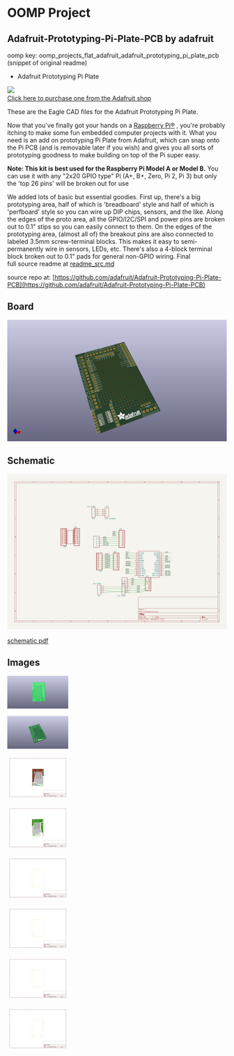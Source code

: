 # OOMP Project  
## Adafruit-Prototyping-Pi-Plate-PCB  by adafruit  
  
oomp key: oomp_projects_flat_adafruit_adafruit_prototyping_pi_plate_pcb  
(snippet of original readme)  
  
- Adafruit Prototyping Pi Plate  
  
<a href="http://www.adafruit.com/products/801"><img src="assets/image.jpg?raw=true" width="500px"><br/>Click here to purchase one from the Adafruit shop</a>  
  
These are the Eagle CAD files for the Adafruit Prototyping Pi Plate.  
  
Now that you've finally got your hands on a [Raspberry Pi®](http://www.raspberrypi.org/) , you're probably itching to make some fun embedded computer projects with it. What you need is an add on prototyping Pi Plate from Adafruit, which can snap onto the Pi PCB (and is removable later if you wish) and gives you all sorts of prototyping goodness to make building on top of the Pi super easy.  
  
__Note: This kit is best used for the Raspberry Pi Model A or Model B.__ You can use it with any "2x20 GPIO type" Pi  (A+, B+, Zero, Pi 2, Pi 3) but only the 'top 26 pins' will be broken out for use  
  
We added lots of basic but essential goodies. First up, there's a big prototyping area, half of which is 'breadboard' style and half of which is 'perfboard' style so you can wire up DIP chips, sensors, and the like. Along the edges of the proto area, all the GPIO/I2C/SPI and power pins are broken out to 0.1" stips so you can easily connect to them. On the edges of the prototyping area, (almost all of) the breakout pins are also connected to labeled 3.5mm screw-terminal blocks. This makes it easy to semi-permanently wire in sensors, LEDs, etc. There's also a 4-block terminal block broken out to 0.1" pads for general non-GPIO wiring. Final  
  full source readme at [readme_src.md](readme_src.md)  
  
source repo at: [https://github.com/adafruit/Adafruit-Prototyping-Pi-Plate-PCB](https://github.com/adafruit/Adafruit-Prototyping-Pi-Plate-PCB)  
## Board  
  
[![working_3d.png](working_3d_600.png)](working_3d.png)  
## Schematic  
  
[![working_schematic.png](working_schematic_600.png)](working_schematic.png)  
  
[schematic pdf](working_schematic.pdf)  
## Images  
  
[![working_3D_bottom.png](working_3D_bottom_140.png)](working_3D_bottom.png)  
  
[![working_3D_top.png](working_3D_top_140.png)](working_3D_top.png)  
  
[![working_assembly_page_01.png](working_assembly_page_01_140.png)](working_assembly_page_01.png)  
  
[![working_assembly_page_02.png](working_assembly_page_02_140.png)](working_assembly_page_02.png)  
  
[![working_assembly_page_03.png](working_assembly_page_03_140.png)](working_assembly_page_03.png)  
  
[![working_assembly_page_04.png](working_assembly_page_04_140.png)](working_assembly_page_04.png)  
  
[![working_assembly_page_05.png](working_assembly_page_05_140.png)](working_assembly_page_05.png)  
  
[![working_assembly_page_06.png](working_assembly_page_06_140.png)](working_assembly_page_06.png)  
